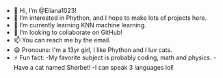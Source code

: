 - 👋 Hi, I’m @Eliana1023!
- 👀 I’m interested in Phython, and I hope to make lots of projects here.
- 🌱 I’m currently learning KNN machine learning.
- 💞️ I’m looking to collaborate on GitHub!
- 📫 You can reach me by the email.
- 😄 Pronouns: I'm a 13yr girl, I like Phython and I luv cats.
- ⚡ Fun fact: -My favorite subject is probably coding, math and physics.
              -Have a cat named Sherbet!
              -I can speak 3 languages lol!

<!---
Eliana1023/Eliana1023 is a ✨ special ✨ repository because its `ABOUTME.md` (this file) appears on your GitHub profile.
You can click the Preview link to take a look at your changes.
--->
